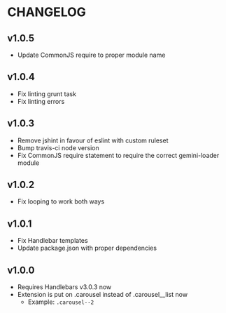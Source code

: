 # CHANGELOG

## v1.0.5

  - Update CommonJS require to proper module name

## v1.0.4

  - Fix linting grunt task
  - Fix linting errors

## v1.0.3

  - Remove jshint in favour of eslint with custom ruleset
  - Bump travis-ci node version
  - Fix CommonJS require statement to require the correct gemini-loader module

## v1.0.2

  - Fix looping to work both ways

## v1.0.1

  - Fix Handlebar templates
  - Update package.json with proper dependencies

## v1.0.0

  - Requires Handlebars v3.0.3 now
  - Extension is put on .carousel instead of .carousel__list now
    - Example: ``.carousel--2``
